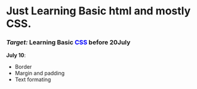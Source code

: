 # Just Learning Basic html and mostly CSS.

<h3><i>Target: </i>Learning Basic <span style="color: blue">CSS</span> before 20July </h3>


<p><b>July 10</b>: </p>
    <ul>
    <li>Border</li>
    <li>Margin and padding</li>
    <li>Text formating</li>
    </ul>